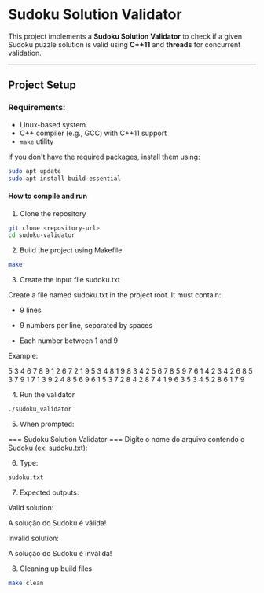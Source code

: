 # Sudoku Solution Validator

This project implements a **Sudoku Solution Validator** to check if a given Sudoku puzzle solution is valid using **C++11** and **threads** for concurrent validation.

---

## Project Setup

### Requirements:
- Linux-based system
- C++ compiler (e.g., GCC) with C++11 support
- `make` utility

If you don't have the required packages, install them using:

```bash
sudo apt update
sudo apt install build-essential
```

#### How to compile and run

1. Clone the repository

```bash
git clone <repository-url>
cd sudoku-validator
```

2. Build the project using Makefile

```bash
make
```


3. Create the input file sudoku.txt

Create a file named sudoku.txt in the project root. It must contain:

- 9 lines

- 9 numbers per line, separated by spaces

- Each number between 1 and 9

Example:

5 3 4 6 7 8 9 1 2
6 7 2 1 9 5 3 4 8
1 9 8 3 4 2 5 6 7
8 5 9 7 6 1 4 2 3
4 2 6 8 5 3 7 9 1
7 1 3 9 2 4 8 5 6
9 6 1 5 3 7 2 8 4
2 8 7 4 1 9 6 3 5
3 4 5 2 8 6 1 7 9


4. Run the validator

```bash
./sudoku_validator
```

5. When prompted:

=== Sudoku Solution Validator ===
Digite o nome do arquivo contendo o Sudoku (ex: sudoku.txt):


6. Type:

```bash
sudoku.txt
```

7. Expected outputs:

Valid solution:

A solução do Sudoku é válida!


Invalid solution:

A solução do Sudoku é inválida!


8. Cleaning up build files

```bash
make clean
```